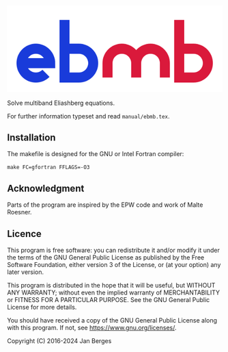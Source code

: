 ![ebmb logo](logo/ebmb.svg)

Solve multiband Eliashberg equations.

For further information typeset and read `manual/ebmb.tex`.

## Installation

The makefile is designed for the GNU or Intel Fortran compiler:

    make FC=gfortran FFLAGS=-O3

## Acknowledgment

Parts of the program are inspired by the EPW code and work of Malte Roesner.

## Licence

This program is free software: you can redistribute it and/or modify it under
the terms of the GNU General Public License as published by the Free Software
Foundation, either version 3 of the License, or (at your option) any later
version.

This program is distributed in the hope that it will be useful, but WITHOUT ANY
WARRANTY; without even the implied warranty of MERCHANTABILITY or FITNESS FOR A
PARTICULAR PURPOSE. See the GNU General Public License for more details.

You should have received a copy of the GNU General Public License along with
this program. If not, see <https://www.gnu.org/licenses/>.

Copyright (C) 2016-2024 Jan Berges

